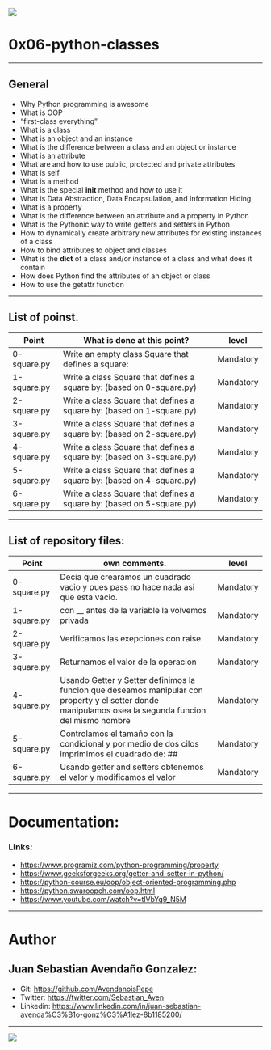 ![](https://skillpaythebills.com/wp-content/uploads/2021/03/Object-Oriented-Programming.png)

# 0x06-python-classes

------------

## General
- Why Python programming is awesome
- What is OOP
- “first-class everything”
- What is a class
- What is an object and an instance
- What is the difference between a class and an object or instance
- What is an attribute
- What are and how to use public, protected and private attributes
- What is self
- What is a method
- What is the special __init__ method and how to use it
- What is Data Abstraction, Data Encapsulation, and Information Hiding
- What is a property
- What is the difference between an attribute and a property in Python
- What is the Pythonic way to write getters and setters in Python
- How to dynamically create arbitrary new attributes for existing instances of a class
- How to bind attributes to object and classes
- What is the __dict__ of a class and/or instance of a class and what does it contain
- How does Python find the attributes of an object or class
- How to use the getattr function

------------

## List of poinst.

|  Point | What is done at this point? | level |
| ------------ | ------------ | ------------ |
| 0-square.py | Write an empty class Square that defines a square: | Mandatory |
| 1-square.py | Write a class Square that defines a square by: (based on 0-square.py) | Mandatory |
| 2-square.py | Write a class Square that defines a square by: (based on 1-square.py) | Mandatory |
| 3-square.py | Write a class Square that defines a square by: (based on 2-square.py) | Mandatory |
| 4-square.py | Write a class Square that defines a square by: (based on 3-square.py) |  Mandatory |
| 5-square.py | Write a class Square that defines a square by: (based on 4-square.py) |  Mandatory |
| 6-square.py | Write a class Square that defines a square by: (based on 5-square.py) |  Mandatory |

------------

## List of repository files:

|  Point | own comments.  | level |
| ------------ | ------------ | ------------ |
| 0-square.py | Decia que crearamos un cuadrado vacio y pues pass no hace nada asi que esta vacio. | Mandatory |
| 1-square.py | con __ antes de la variable la volvemos privada | Mandatory |
| 2-square.py | Verificamos las exepciones con raise | Mandatory |
| 3-square.py | Returnamos el valor de la operacion | Mandatory |
| 4-square.py | Usando Getter y Setter definimos la funcion que deseamos manipular con property y el setter donde manipulamos osea la segunda funcion del mismo nombre |  Mandatory |
| 5-square.py | Controlamos el tamaño con la condicional y por medio de dos cilos imprimimos el cuadrado de: ## |  Mandatory |
| 6-square.py | Usando getter and setters obtenemos el valor y modificamos el valor |  Mandatory |

------------

# Documentation:
### Links:

- https://www.programiz.com/python-programming/property
- https://www.geeksforgeeks.org/getter-and-setter-in-python/
- https://python-course.eu/oop/object-oriented-programming.php
- https://python.swaroopch.com/oop.html
- https://www.youtube.com/watch?v=tlVbYq9_N5M
------------

# Author


## Juan Sebastian Avendaño Gonzalez:
- Git: https://github.com/AvendanoisPepe
- Twitter: https://twitter.com/Sebastian_Aven
- Linkedin: https://www.linkedin.com/in/juan-sebastian-avenda%C3%B1o-gonz%C3%A1lez-8b1185200/

------------


![](https://scontent.fbog4-1.fna.fbcdn.net/v/t39.30808-6/271153206_3074657909465585_6907762404450913633_n.jpg?_nc_cat=105&_nc_rgb565=1&ccb=1-5&_nc_sid=730e14&_nc_ohc=Wm9imN7mxqAAX_DgRTy&_nc_ht=scontent.fbog4-1.fna&oh=00_AT9bMuywrpnZKR3yaTAPu-lqwQ0uJpFTGIYQPM2wabvWlg&oe=61EB1180)